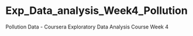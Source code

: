 # Exp_Data_analysis_Week4_Pollution
Pollution Data - Coursera Exploratory Data Analysis Course Week 4
